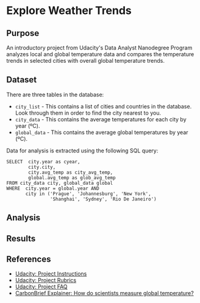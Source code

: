 # Explore Weather Trends

## Purpose
An introductory project from Udacity's Data Analyst Nanodegree Program analyzes local and global temperature data and compares the temperature trends in selected cities with overall global temperature trends.

## Dataset
There are three tables in the database:
- `city_list` - This contains a list of cities and countries in the database. Look through them in order to find the city nearest to you.
- `city_data` - This contains the average temperatures for each city by year (ºC).
- `global_data` - This contains the average global temperatures by year (ºC).

Data for analysis is extracted using the following SQL query:

```
SELECT  city.year as cyear,
        city.city,
        city.avg_temp as city_avg_temp,
        global.avg_temp as glob_avg_temp
FROM city_data city, global_data global
WHERE  city.year = global.year AND
       city in ('Prague', 'Johannesburg', 'New York', 
                'Shanghai', 'Sydney', 'Rio De Janeiro')
```

## Analysis

## Results

## References
- [Udacity: Project Instructions](https://classroom.udacity.com/nanodegrees/nd002/parts/93426fc7-0e68-4957-b16b-9fde38776c26/modules/6cfbf770-e84f-4cb7-be34-2ae3e04b42a6/lessons/d551938c-d004-4801-a269-4b8dd784cc3b/project)
- [Udacity: Project Rubrics](https://review.udacity.com/#!/rubrics/1125/view)
- [Udacity: Project FAQ](https://sites.google.com/udacity.com/data-analyst-project-1/home)
- [CarbonBrief Explainer: How do scientists measure global temperature?](https://www.carbonbrief.org/explainer-how-do-scientists-measure-global-temperature)

<!--
SELECT *
FROM city_list
WHERE city in ('Prague', 'Johannesburg', 'New York', 
               'Shanghai', 'Sydney', 'Rio De Janeiro')
-->
